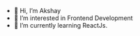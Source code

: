- 👋 Hi, I’m Akshay
- 👀 I’m interested in Frontend Development
- 🌱 I’m currently learning ReactJs.

<!---
Akshay-WebDeveloper/Akshay-WebDeveloper is a ✨ special ✨ repository because its `README.md` (this file) appears on your GitHub profile.
You can click the Preview link to take a look at your changes.
--->
